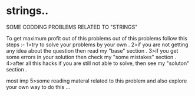 strings..
=========

SOME CODDING PROBLEMS RELATED TO "STRINGS"

To get maximum profit out of this problems out of this problems follow this steps  :-
1>try to solve your problems by your own .
2>if you are not getting any idea about the question then read my "base" section .
3>if you get some errors in your solution then check my "some mistakes" section  .
4>after all this hacks if you are still not able to solve, then see my "soluton" section  .

most imp
5>some reading materal related to this problem and also explore your own way to do this ...
